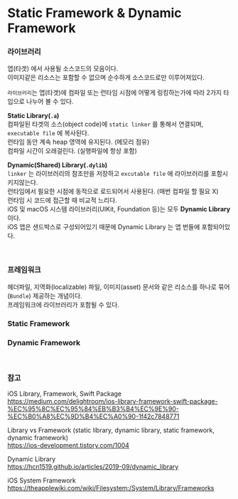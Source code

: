 # Static Framework & Dynamic Framework

### 라이브러리 
앱(타겟) 에서 사용될 소스코드의 모음이다.  
이미지같은 리소스는 포함할 수 없으며 순수하게 소스코드로만 이루어져있다.

`라이브러리`는 앱(타겟)에 컴파일 또는 런타임 시점에 어떻게 링킹하는가에 따라 2가지 타입으로 나누어 볼 수 있다.  

**Static Library(`.a`)**  
컴파일된 타겟의 소스(object code)에 `static linker` 를 통해서 연결되며, `executable file` 에 복사된다.  
런타임 동안 계속 heap 영역에 유지된다. (메모리 점유)  
컴파일 시간이 오래걸린다. (실행파일에 항상 포함)

**Dynamic(Shared) Library(`.dylib`)**   
`linker` 는 라이브러리의 참조만을 저장하고 `excutable file` 에 라이브러리를 포함시키지않는다.  
런타임에서 필요한 시점에 동적으로 로드되어서 사용된다.
(매번 컴파일 할 필요 X)  
런타임 시 코드에 접근할 때 비교적 느리다.  
iOS 및 macOS 시스템 라이브러리(UIKit, Foundation 등)는 모두 **Dynamic Library** 이다.  
iOS 앱은 샌드박스로 구성되어있기 때문에 Dynamic Library 는 앱 번들에 포함되어있다.

<br>

### 프레임워크
헤더파일, 지역화(localizable) 파일, 이미지(asset) 문서와 같은 리소스를 하나로 묶어(`Bundle`) 제공하는 개념이다.  
프레임워크에 라이브러리가 포함될 수 있다.

### Static Framework

### Dynamic Framework


<br>

### 참고
iOS Library, Framework, Swift Package   
https://medium.com/delightroom/ios-library-framework-swift-package-%EC%95%8C%EC%95%84%EB%B3%B4%EC%9E%90-%EC%B0%A8%EC%9D%B4%EC%A0%90-1f42c7848771

Library vs Framework (static library, dynamic library, static framework, dynamic framework)  
https://ios-development.tistory.com/1004

Dynamic Library  
https://hcn1519.github.io/articles/2019-09/dynamic_library

iOS System Framework  
https://theapplewiki.com/wiki/Filesystem:/System/Library/Frameworks